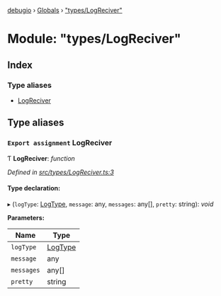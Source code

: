 [debugio](../README.md) › [Globals](../globals.md) › ["types/LogReciver"](_types_logreciver_.md)

# Module: "types/LogReciver"

## Index

### Type aliases

* [LogReciver](_types_logreciver_.md#export-assignment-logreciver)

## Type aliases

### `Export assignment` LogReciver

Ƭ **LogReciver**: *function*

*Defined in [src/types/LogReciver.ts:3](https://github.com/kislball/debugio/blob/e6c0d0f/src/types/LogReciver.ts#L3)*

#### Type declaration:

▸ (`logType`: [LogType](_types_logtype_.md#export-assignment-logtype), `message`: any, `messages`: any[], `pretty`: string): *void*

**Parameters:**

Name | Type |
------ | ------ |
`logType` | [LogType](_types_logtype_.md#export-assignment-logtype) |
`message` | any |
`messages` | any[] |
`pretty` | string |
